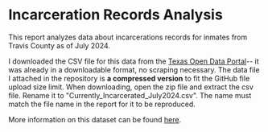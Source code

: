# Incarceration Records Analysis

This report analyzes data about incarcerations records for inmates from Travis County as of July 2024. 

I downloaded the CSV file for this data from the [Texas Open Data Portal](https://data.texas.gov/)-- it was already in a downloadable format, no scraping necessary. The data file I attached in the repository is **a compressed version** to fit the GitHub file upload size limit. When downloading, open the zip file and extract the csv file. Rename it to "Currently_Incarcerated_July2024.csv". The name must match the file name in the report for it to be reproduced. 

More information on this dataset can be found [here](https://data.texas.gov/dataset/High-Value-Dataset-July-2024/qz8r-du54/about_data).
